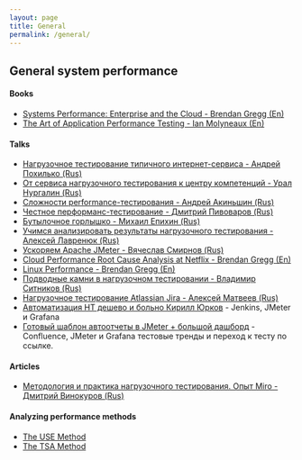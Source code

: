 ```yaml
---
layout: page
title: General
permalink: /general/
---
```


## General system performance

#### Books

  * [Systems Performance: Enterprise and the Cloud - Brendan Gregg (En)](http://www.brendangregg.com/sysperfbook.html)
  * [The Art of Application Performance Testing - Ian Molyneaux (En)](https://www.oreilly.com/library/view/the-art-of/9781491900536/)

#### Talks

  * [Нагрузочное тестирование типичного интернет-сервиса - Андрей Похилько (Rus)](https://www.youtube.com/watch?v=unhG-WUOHnE)
  * [От сервиса нагрузочного тестирования к центру компетенций - Урал Нургалин (Rus)](https://www.youtube.com/watch?v=1ZGfN_uBpO8)
  * [Сложности performance-тестирования - Андрей Акиньшин (Rus)](https://www.youtube.com/watch?v=am94iI2assY)
  * [Честное перформанс-тестирование - Дмитрий Пивоваров (Rus)](https://www.youtube.com/watch?v=8Mzs3arFGZo)
  * [Бутылочное горлышко - Михаил Епихин (Rus)](https://www.youtube.com/watch?v=5sAPrYmuMIs)
  * [Учимся анализировать результаты нагрузочного тестирования - Алексей Лавренюк (Rus)](https://www.youtube.com/watch?v=gws7L3EaeC0)
  * [Ускоряем Apache JMeter - Вячеслав Смирнов (Rus)](https://www.youtube.com/watch?v=rQCspOA30Bc)
  * [Cloud Performance Root Cause Analysis at Netflix - Brendan Gregg (En)](https://www.youtube.com/watch?v=tAY8PnfrS_k)
  * [Linux Performance - Brendan Gregg (En)](https://www.youtube.com/watch?v=3jhl0v8MuDg)
  * [Подводные камни в нагрузочном тестировании - Владимир Ситников (Rus)](https://www.youtube.com/watch?v=3PWBBc7rZxw)
  * [Нагрузочное тестирование Atlassian Jira - Алексей Матвеев (Rus)](https://www.youtube.com/watch?v=cpXTUMxDFec)
  * [Автоматизация НТ дешево и больно Кирилл Юрков](https://youtu.be/sEcudxQB62M?t=2863) - Jenkins, JMeter и Grafana
  * [Готовый шаблон автоотчеты в JMeter + большой дашборд](https://github.com/kirillyu/jmeterReports) - Confluence, JMeter и Grafana тестовые тренды и переход к тесту по ссылке.


#### Articles

  * [Методология и практика нагрузочного тестирования. Опыт Miro - Дмитрий Винокуров (Rus)](https://habr.com/ru/company/miro/blog/573338/)

#### Analyzing performance methods

  * [The USE Method](http://www.brendangregg.com/usemethod.html)
  * [The TSA Method](http://www.brendangregg.com/tsamethod.html)
